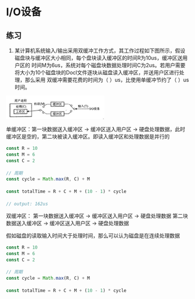 # I/O设备

## 练习

1. 某计算机系统输入/输出采用双缓冲工作方式，其工作过程如下图所示，假设磁盘块与缓冲区大小相同，每个盘块读入缓冲区的时间R为10us，缓冲区送用户区的
   时间M为6us，系统对每个磁盘块数据处理时间C为2us。若用户需要将大小为10个磁盘块的Docl文件逐块从磁盘读入缓冲区，并送用户区进行处理，那么采用
   双缓冲需要花费的时间为（ ）us，比使用单缓冲节约了（ ）us时间。

![img.png](/imgs/computes-course/io-1.png)

单缓冲区：第一块数据送入缓冲区 -> 缓冲区送入用户区 -> 硬盘处理数据，此时缓冲区是空的，第二块被读入缓冲区。即读入缓冲区和处理数据是并行的

```js
const R = 10
const M = 6
const C = 2

// 周期
const cycle = Math.max(R, C) + M

const totalTime = R + C + M + (10 - 1) * cycle

// output: 162us
```

双缓冲区：
第一块数据送入缓冲区 -> 缓冲区送入用户区 -> 硬盘处理数据
第二块数据送入缓冲区 -> 缓冲区送入用户区 -> 硬盘处理数据

假如磁盘的读取输入时间大于处理时间，那么可以认为磁盘是在连续处理数据

```js
const R = 10
const M = 6
const C = 2

// 周期
const cycle = Math.max(R, C) + M

const totalTime = R + C + M + (10 - 1) * cycle

```






